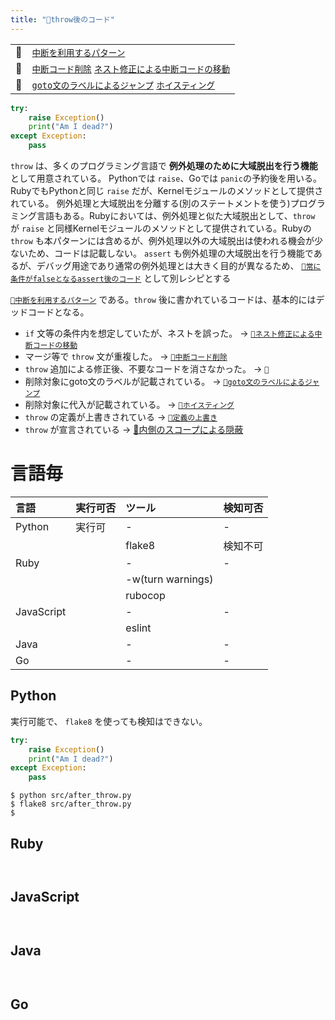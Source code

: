 ```yaml
---
title: "🧪throw後のコード"
---
```


|||
|:--|:--|
|🔖|[`中断を利用するパターン`](./p_after)|
|👼|[`中断コード削除`](./a_after_stop_delete) [`ネスト修正による中断コードの移動`](./a_after_stop_move)|
|🧟|[`goto文のラベルによるジャンプ`](./z_goto) [`ホイスティング`](./z_hoisting)|

``` python:after_throw.py:./projects/python/src/after_throw.py
try:
    raise Exception()
    print("Am I dead?")
except Exception:
    pass

```

`throw` は、多くのプログラミング言語で **例外処理のために大域脱出を行う機能** として用意されている。
Pythonでは `raise`、Goでは `panic`の予約後を用いる。RubyでもPythonと同じ `raise` だが、Kernelモジュールのメソッドとして提供されている。
例外処理と大域脱出を分離する(別のステートメントを使う)プログラミング言語もある。Rubyにおいては、例外処理と似た大域脱出として、`throw` が `raise` と同様Kernelモジュールのメソッドとして提供されている。Rubyの `throw` も本パターンには含めるが、例外処理以外の大域脱出は使われる機会が少ないため、コードは記載しない。
`assert` も例外処理の大域脱出を行う機能であるが、デバッグ用途であり通常の例外処理とは大きく目的が異なるため、 [`🧪常に条件がfalseとなるassert後のコード`](./r_after_assert) として別レシピとする

[`🔖中断を利用するパターン`](./p_after) である。`throw` 後に書かれているコードは、基本的にはデッドコードとなる。

 - `if` 文等の条件内を想定していたが、ネストを誤った。 -> [`👼ネスト修正による中断コードの移動`](./a_after_stop_move)
 - マージ等で `throw` 文が重複した。 -> [`👼中断コード削除`](./a_after_stop_delete)
 - `throw` 追加による修正後、不要なコードを消さなかった。 -> `🛐`
 - 削除対象にgoto文のラベルが記載されている。 -> [`🧟goto文のラベルによるジャンプ`](./z_goto)
 - 削除対象に代入が記載されている。  -> [`🧟ホイスティング`](./z_hoisting)
 - `throw` の定義が上書きされている ->  [`🧟定義の上書き`](./z_override_def)
 - `throw` が宣言されている -> [🧟内側のスコープによる隠蔽](./z_override_scope)


# 言語毎

|言語|実行可否|ツール|検知可否|
|:--|:--|:--|:--|
|Python|実行可|-|-|
|||flake8|検知不可|
|Ruby||-|-|
|||-w(turn warnings)||
|||rubocop||
|JavaScript||-|-|
|||eslint||
|Java||-|-|
|Go||-|-|

## Python

実行可能で、 `flake8` を使っても検知はできない。

``` python:after_throw.py:./projects/python/src/after_throw.py
try:
    raise Exception()
    print("Am I dead?")
except Exception:
    pass

```

``` console
$ python src/after_throw.py 
$ flake8 src/after_throw.py
$ 
```

## Ruby

``` ruby:template.rb:./projects/ruby/src/template.rb
```

``` console
```

## JavaScript

``` js:template.js:./projects/javascript/src/template.js
```

``` console
```

## Java

``` java:Template.java:./projects/java/src/main/java/Template.java
```

``` console
```

## Go

``` go:template.go:./projects/golang/src/template.go
```

``` console
```
